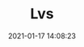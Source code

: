 ---
layout: post
title: Lvs
tags: [Linux]
index_img: 
banner_img: 
categories: [Linux]
date: 2021-01-17 14:08:23
---